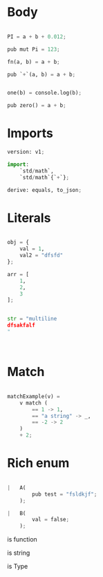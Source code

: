 # Body

```python

PI = a + b + 0.012;

pub mut Pi = 123;

fn(a, b) = a + b;

pub `+`(a, b) = a + b;


one(b) = console.log(b);

pub zero() = a + b;

```

# Imports

```python
version: v1;

import:
    `std/math`,
    `std/math`{`+`};

derive: equals, to_json;


```

# Literals

```python

obj = {
    val = 1,
    val2 = "dfsfd"
};

arr = [
    1,
    2,
    3
];


str = "multiline
dfsakfalf
"




```

# Match

```python

matchExample(v) =
    v match (
        == 1 -> 1,
        == "a string" -> _,
        == -2 -> 2
    )
    + 2;

```

# Rich enum

```python

|   A(
        pub test = "fsldkjf";
    );

|   B(
        val = false;
    );

```

is function

is string

is Type
